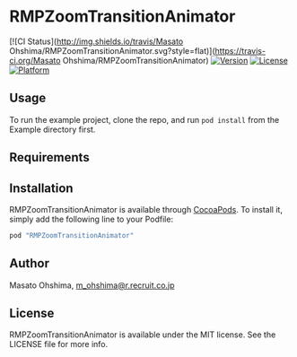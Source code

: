 # RMPZoomTransitionAnimator

[![CI Status](http://img.shields.io/travis/Masato Ohshima/RMPZoomTransitionAnimator.svg?style=flat)](https://travis-ci.org/Masato Ohshima/RMPZoomTransitionAnimator)
[![Version](https://img.shields.io/cocoapods/v/RMPZoomTransitionAnimator.svg?style=flat)](http://cocoapods.org/pods/RMPZoomTransitionAnimator)
[![License](https://img.shields.io/cocoapods/l/RMPZoomTransitionAnimator.svg?style=flat)](http://cocoapods.org/pods/RMPZoomTransitionAnimator)
[![Platform](https://img.shields.io/cocoapods/p/RMPZoomTransitionAnimator.svg?style=flat)](http://cocoapods.org/pods/RMPZoomTransitionAnimator)

## Usage

To run the example project, clone the repo, and run `pod install` from the Example directory first.

## Requirements

## Installation

RMPZoomTransitionAnimator is available through [CocoaPods](http://cocoapods.org). To install
it, simply add the following line to your Podfile:

```ruby
pod "RMPZoomTransitionAnimator"
```

## Author

Masato Ohshima, m_ohshima@r.recruit.co.jp

## License

RMPZoomTransitionAnimator is available under the MIT license. See the LICENSE file for more info.
